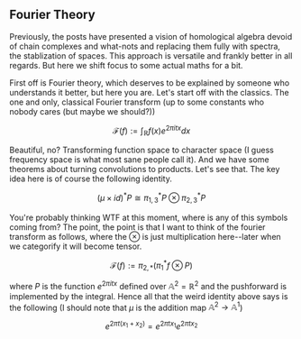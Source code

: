 ## Fourier Theory

Previously, the posts have presented a vision of homological algebra devoid of chain complexes and what-nots and replacing them fully with spectra,
the stablization of spaces. This approach is versatile and frankly better in all regards. But here we shift focus to some actual maths for a bit.

First off is Fourier theory, which deserves to be explained by someone who understands it better, but here you are. Let's start off with the classics.
The one and only, classical Fourier transform (up to some constants who nobody cares (but maybe we should?))

$$\mathcal{F}(f) := \int_{\mathbb{R}}{f(x)e^{2 \pi i t x} dx}$$

Beautiful, no? Transforming function space to character space (I guess frequency space is what most sane people call it). And we have some theorems about turning
convolutions to products. Let's see that. The key idea here is of course the following identity.

$$(\mu \times id)^*P \cong \pi_{1,3}^*P \otimes \pi_{2,3}^*P$$

You're probably thinking WTF at this moment, where is any of this symbols coming from?
The point, the point is that I want to think of the fourier transform as follows, where the $\otimes$ is just multiplication here--later when we categorify
it will become tensor.

$$\mathcal{F}(f) := \pi_{2,*}(\pi_1^*f \otimes P)$$

where $P$ is the function $e^{2 \pi i t x}$ defined over $\mathbb{A}^2=\mathbb{R}^2$ and the pushforward is implemented by the integral. Hence all that
the weird identity above says is the following (I should note that $\mu$ is the addition map $\mathbb{A}^2 \to \mathbb{A}^1$)

$$e^{2 \pi t (x_1 + x_2)} = e^{2 \pi t x_1} e^{2 \pi t x_2}$$
